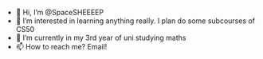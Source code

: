 - 👋 Hi, I’m @SpaceSHEEEEP
- 👀 I’m interested in learning anything really. I plan do some subcourses of CS50
- 🌱 I’m currently in my 3rd year of uni studying maths
- 📫 How to reach me? Email!

<!---
SpaceSHEEEEP/SpaceSHEEEEP is a ✨ special ✨ repository because its `README.md` (this file) appears on your GitHub profile.
You can click the Preview link to take a look at your changes.
--->
